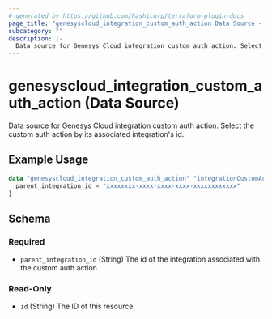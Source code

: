 ```yaml
---
# generated by https://github.com/hashicorp/terraform-plugin-docs
page_title: "genesyscloud_integration_custom_auth_action Data Source - terraform-provider-genesyscloud"
subcategory: ""
description: |-
  Data source for Genesys Cloud integration custom auth action. Select the custom auth action by its associated integration's id.
---
```


# genesyscloud_integration_custom_auth_action (Data Source)

Data source for Genesys Cloud integration custom auth action. Select the custom auth action by its associated integration's id.

## Example Usage

```terraform
data "genesyscloud_integration_custom_auth_action" "integrationCustomAuthAction" {
  parent_integration_id = "xxxxxxxx-xxxx-xxxx-xxxx-xxxxxxxxxxxx"
}
```

<!-- schema generated by tfplugindocs -->
## Schema

### Required

- `parent_integration_id` (String) The id of the integration associated with the custom auth action

### Read-Only

- `id` (String) The ID of this resource.
